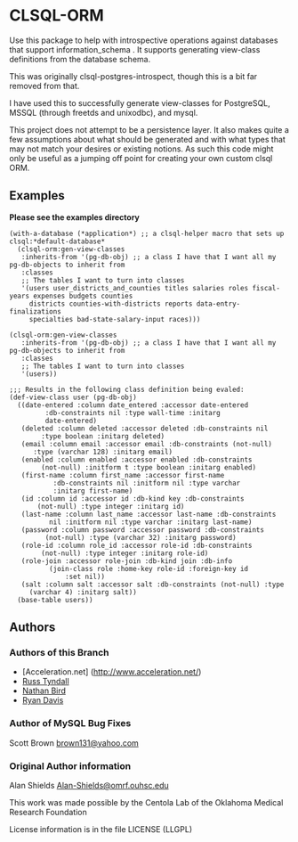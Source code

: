 # CLSQL-ORM #
Use this package to help with introspective operations against
databases that support information_schema . It supports generating 
view-class definitions from the database schema.

This was originally clsql-postgres-introspect, though this is a bit far removed from that.

I have used this to successfully generate view-classes for PostgreSQL,
MSSQL (through freetds and unixodbc), and mysql.

This project does not attempt to be a persistence layer. It also makes quite a few assumptions
about what should be generated and with what types that may not match your desires or existing 
notions.  As such this code might only be useful as a jumping off point for creating your own
custom clsql ORM.

## Examples ##

**Please see the examples directory**

```
(with-a-database (*application*) ;; a clsql-helper macro that sets up clsql:*default-database* 
  (clsql-orm:gen-view-classes
   :inherits-from '(pg-db-obj) ;; a class I have that I want all my pg-db-objects to inherit from
   :classes 
   ;; The tables I want to turn into classes
   '(users user_districts_and_counties titles salaries roles fiscal-years expenses budgets counties
     districts counties-with-districts reports data-entry-finalizations
     specialties bad-state-salary-input races)))
```

```
(clsql-orm:gen-view-classes
   :inherits-from '(pg-db-obj) ;; a class I have that I want all my pg-db-objects to inherit from
   :classes 
   ;; The tables I want to turn into classes
   '(users))

;;; Results in the following class definition being evaled:
(def-view-class user (pg-db-obj)
  ((date-entered :column date_entered :accessor date-entered
		 :db-constraints nil :type wall-time :initarg
		 date-entered)
   (deleted :column deleted :accessor deleted :db-constraints nil
	    :type boolean :initarg deleted)
   (email :column email :accessor email :db-constraints (not-null)
	  :type (varchar 128) :initarg email)
   (enabled :column enabled :accessor enabled :db-constraints
	    (not-null) :initform t :type boolean :initarg enabled)
   (first-name :column first_name :accessor first-name
	       :db-constraints nil :initform nil :type varchar
	       :initarg first-name)
   (id :column id :accessor id :db-kind key :db-constraints
       (not-null) :type integer :initarg id)
   (last-name :column last_name :accessor last-name :db-constraints
	      nil :initform nil :type varchar :initarg last-name)
   (password :column password :accessor password :db-constraints
	     (not-null) :type (varchar 32) :initarg password)
   (role-id :column role_id :accessor role-id :db-constraints
	    (not-null) :type integer :initarg role-id)
   (role-join :accessor role-join :db-kind join :db-info
	      (join-class role :home-key role-id :foreign-key id
			  :set nil))
   (salt :column salt :accessor salt :db-constraints (not-null) :type
	 (varchar 4) :initarg salt))
  (base-table users))

```
## Authors
### Authors of this Branch ###

* [Acceleration.net] (http://www.acceleration.net/)
 * [Russ Tyndall](http://russ.unwashedmeme.com/blog)
 * [Nathan Bird](http://the.unwashedmeme.com/blog)
 * [Ryan Davis](http://ryepup.unwashedmeme.com/blog)

### Author of MySQL Bug Fixes ###

Scott Brown <brown131@yahoo.com>

### Original Author information ###

Alan Shields <Alan-Shields@omrf.ouhsc.edu>

This work was made possible by the Centola Lab of the Oklahoma Medical Research Foundation

License information is in the file LICENSE (LLGPL)
